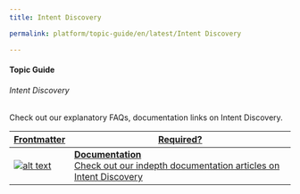 ```yaml
---
title: Intent Discovery

permalink: platform/topic-guide/en/latest/Intent Discovery

---
```


#### Topic Guide
###### Intent Discovery

 Check out our explanatory FAQs, documentation links on Intent Discovery.


 <a class="doc-link" target="_blank" href="https://developer.kore.ai/docs/bots/intent-discovery/">
 

| Frontmatter | Required? |
|-------------|-------------|
| ![alt text](images/docIcon.svg "Title") | **Documentation**  <br /> Check out our indepth documentation articles on Intent Discovery | 


</a>

